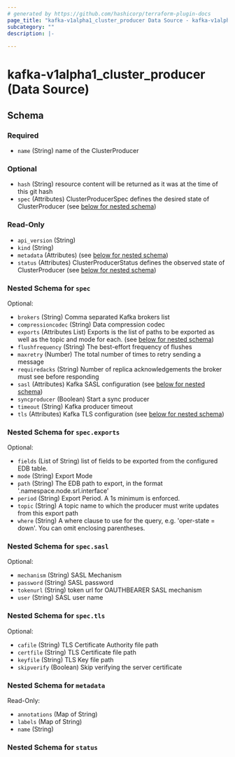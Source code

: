 ```yaml
---
# generated by https://github.com/hashicorp/terraform-plugin-docs
page_title: "kafka-v1alpha1_cluster_producer Data Source - kafka-v1alpha1"
subcategory: ""
description: |-
  
---
```


# kafka-v1alpha1_cluster_producer (Data Source)





<!-- schema generated by tfplugindocs -->
## Schema

### Required

- `name` (String) name of the ClusterProducer

### Optional

- `hash` (String) resource content will be returned as it was at the time of this git hash
- `spec` (Attributes) ClusterProducerSpec defines the desired state of ClusterProducer (see [below for nested schema](#nestedatt--spec))

### Read-Only

- `api_version` (String)
- `kind` (String)
- `metadata` (Attributes) (see [below for nested schema](#nestedatt--metadata))
- `status` (Attributes) ClusterProducerStatus defines the observed state of ClusterProducer (see [below for nested schema](#nestedatt--status))

<a id="nestedatt--spec"></a>
### Nested Schema for `spec`

Optional:

- `brokers` (String) Comma separated Kafka brokers list
- `compressioncodec` (String) Data compression codec
- `exports` (Attributes List) Exports is the list of paths to be exported as well as the topic and mode for each. (see [below for nested schema](#nestedatt--spec--exports))
- `flushfrequency` (String) The best-effort frequency of flushes
- `maxretry` (Number) The total number of times to retry sending a message
- `requiredacks` (String) Number of replica acknowledgements the broker must see before responding
- `sasl` (Attributes) Kafka SASL configuration (see [below for nested schema](#nestedatt--spec--sasl))
- `syncproducer` (Boolean) Start a sync producer
- `timeout` (String) Kafka producer timeout
- `tls` (Attributes) Kafka TLS configuration (see [below for nested schema](#nestedatt--spec--tls))

<a id="nestedatt--spec--exports"></a>
### Nested Schema for `spec.exports`

Optional:

- `fields` (List of String) list of fields to be exported from the configured EDB table.
- `mode` (String) Export Mode
- `path` (String) The EDB path to export, in the format '.namespace.node.srl.interface'
- `period` (String) Export Period. A 1s minimum is enforced.
- `topic` (String) A topic name to which the producer must write
updates from this export path
- `where` (String) A where clause to use for the query, e.g. 'oper-state = down'. You can omit enclosing parentheses.


<a id="nestedatt--spec--sasl"></a>
### Nested Schema for `spec.sasl`

Optional:

- `mechanism` (String) SASL Mechanism
- `password` (String) SASL password
- `tokenurl` (String) token url for OAUTHBEARER SASL mechanism
- `user` (String) SASL user name


<a id="nestedatt--spec--tls"></a>
### Nested Schema for `spec.tls`

Optional:

- `cafile` (String) TLS Certificate Authority file path
- `certfile` (String) TLS Certificate file path
- `keyfile` (String) TLS Key file path
- `skipverify` (Boolean) Skip verifying the server certificate



<a id="nestedatt--metadata"></a>
### Nested Schema for `metadata`

Read-Only:

- `annotations` (Map of String)
- `labels` (Map of String)
- `name` (String)


<a id="nestedatt--status"></a>
### Nested Schema for `status`
